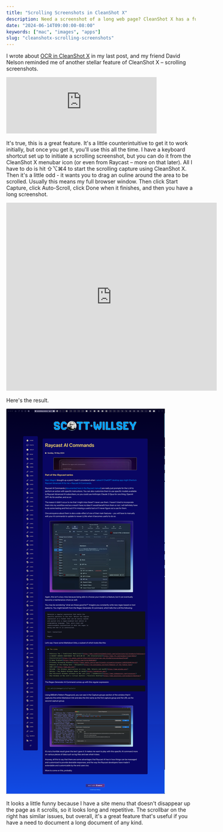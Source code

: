 ```yaml
---
title: "Scrolling Screenshots in CleanShot X"
description: Need a screenshot of a long web page? CleanShot X has a function for that.
date: "2024-06-14T09:00:00-08:00"
keywords: ["mac", "images", "apps"]
slug: "cleanshotx-scrolling-screenshots"
---
```


I wrote about [OCR in CleanShot X](https://scottwillsey.com/cleanshotx-text-recog/) in my last post, and my friend David Nelson reminded me of another stellar feature of CleanShot X – scrolling screenshots.

<iframe src="https://mastodon.social/@dmnelson/112601523300995070/embed" class="mastodon-embed" style="max-width: 100%; border: 0" width="400" allowfullscreen="allowfullscreen"></iframe><script src="https://mastodon.social/embed.js" async="async"></script>

It's true, this is a great feature. It's a little counterintuitive to get it to work initially, but once you get it, you'll use this all the time. I have a keyboard shortcut set up to initiate a scrolling screenshot, but you can do it from the CleanShot X menubar icon (or even from Raycast – more on that later). All I have to do is hit ⇧⌥⌘4 to start the scrolling capture using CleanShot X. Then it's a little odd - it wants you to drag an ouline around the area to be scrolled. Usually this means my full browser window. Then click Start Capture, click Auto-Scroll, click Done when it finishes, and then you have a long screenshot.

<iframe width="560" height="500" src="https://www.youtube.com/embed/tjKms_r-l0Y" title="YouTube video player" frameborder="0" allow="accelerometer; autoplay; clipboard-write; encrypted-media; gyroscope; picture-in-picture; web-share" referrerpolicy="strict-origin-when-cross-origin" allowfullscreen></iframe>

Here's the result.

[![CleanShot X Scrolling Screenshot Example](../../assets/images/posts/CleanShotXScrollingScreenshotExample-1AEE3579-B206-4C43-93E0-B91C5700F3DF.png)](/images/posts/CleanShotXScrollingScreenshotExample-1AEE3579-B206-4C43-93E0-B91C5700F3DF.jpg)

It looks a little funny because I have a site menu that doesn't disappear up the page as it scrolls, so it looks long and repetitive. The scrollbar on the right has similar issues, but overall, it's a great feature that's useful if you have a need to document a long document of any kind.
